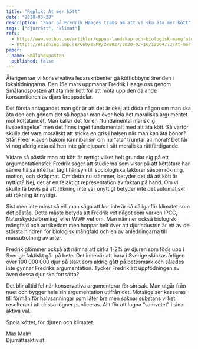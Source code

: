 ```yaml
---
title: "Replik: Ät mer kött"
date: "2020-03-20"
description: "Svar på Fredrik Haages trams om att vi ska äta mer kött"
tags: ["djurrätt", "klimat"]
refs:
  - http://www.vethos.se/artiklar/oppna-landskap-och-biologisk-mangfald/
  - https://etidning.smp.se/669/eSMP/289027/2020-03-16/12604773/At-mer-kott 
paper:
  name: Smålandsposten
  published: false
---
```


Återigen ser vi konservativa ledarskribenter gå köttlobbyns ärenden i lokaltidningarna. Den 15e mars uppmanar Fredrik Haage oss genom Smålandsposten att äta mer kött för att möta upp den dalande konsumtionen av djurs kroppsdelar.

Det första antagandet man gör är att det är okej att döda någon om man ska äta den och genom det så hoppar man över hela det moraliska argumentet mot köttätandet. Man kallar det för en “fundamental mänsklig livsbetingelse” men det finns inget fundamentalt med att äta kött. Så varför skulle det vara moraliskt att sticka en gris i halsen när man kan äta bönor? Står Fredrik även bakom kannibalism om nu “äta” trumfar all moral? Det får vi nog aldrig veta då hen inte går djupare i sitt moraliska rättfärdigande.

Vidare så påstår man att kött är nyttigt vilket helt grundar sig på ett argumentationsfel: Fredrik säger att studierna som visar på att köttätare har sämre hälsa inte har tagit hänsyn till sociologiska faktorer såsom rökning, motion, och skräpmat. Om detta nu stämmer, betyder det då att kött är nyttigt? Nej, det är en felaktigt representation av faktan på hand. Om vi skulle få bevis på att rökning inte var onyttigt betyder inte det automatiskt att rökning är nyttigt.

Sist men inte minst så vill man säga att kor inte är så dåliga för klimatet som det påstås. Detta måste betyda att Fredrik vet något som varken IPCC, Naturskyddsförening, eller WWF vet om. Man nämner också biologisk mångfald och artrikedom men hoppar helt över att djurindustrin är ett av de största hindren för biologisk mångfald och en av anledningarna till massutrotning av arter.

Fredrik glömmer också att nämna att cirka 1-2% av djuren som föds upp i Sverige faktiskt går på bete. Det innebär att bara i Sverige skickas årligen över 100 000 000 djur på slakt som aldrig gått på betesmark och således inte gynnar Fredriks argumentation. Tycker Fredrik att uppfödningen av även dessa djur ska fortsätta?

Det blir alltid fel när konservativa argumenterar för sin sak. Man utgår från nuet och bygger hela sin argumentation utifrån det. Motsägelser kasseras till förmån för halvsanningar som låter bra men saknar substans vilket resulterar i att dessa lögner publiceras. Allt för att lugna “samvetet” i sina aktiva val.

Spola köttet, för djuren och klimatet.

Max Malm  
Djurrättsaktivist
